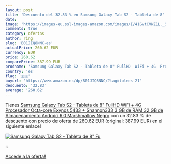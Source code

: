```yaml
---
layout: post
title: 'Descuento del 32.83 % en Samsung Galaxy Tab S2 - Tableta de 8" Fu'
date: 
image: 'https://images-eu.ssl-images-amazon.com/images/I/41GvtCVNZ1L._SL200_.jpg'
comments: true
category: ofertas
author: ring
slug: 'B01JIQ8NNC-es'
actualPrice: 260.62 EUR
currency: EUR
price: 260.62
comparePrice: 387.99 EUR
prodname: 'Samsung Galaxy Tab S2 - Tableta de 8" FullHD  WiFi + 4G  Procesador Octa-core Exynos 5433 + Shannon333  3 GB de RAM  32 GB de Almacenamiento  Android 6.0 Marshmallow  Negro'
country: 'es'
flag: '🇪🇸'
buyurl: 'https://www.amazon.es/dp/B01JIQ8NNC/?tag=tolees-21'
descuento: '32.83'
average: '260.62'
---
```


Tienes [Samsung Galaxy Tab S2 - Tableta de 8" FullHD  WiFi + 4G  Procesador Octa-core Exynos 5433 + Shannon333  3 GB de RAM  32 GB de Almacenamiento  Android 6.0 Marshmallow  Negro](https://www.amazon.es/dp/B01JIQ8NNC/?tag=tolees-21) con un 32.83 % de descuento con precio de oferta de 260.62 EUR (original: 387.99 EUR) en el siguiente enlace!

[![Samsung Galaxy Tab S2 - Tableta de 8" Fu](https://images-eu.ssl-images-amazon.com/images/I/41GvtCVNZ1L._SL200_.jpg)](https://www.amazon.es/dp/B01JIQ8NNC/?tag=tolees-21)

ℹ️:


[Accede a la oferta!!](https://www.amazon.es/dp/B01JIQ8NNC/?tag=tolees-21)
